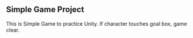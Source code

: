 ## Simple Game Project
This is Simple Game to practice Unity. If character touches goal box, game clear.
